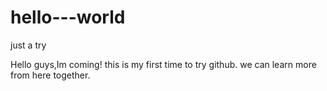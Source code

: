 # hello---world
just a try



Hello guys,Im coming!
this is my first time to try github.
we can learn more from here together.
